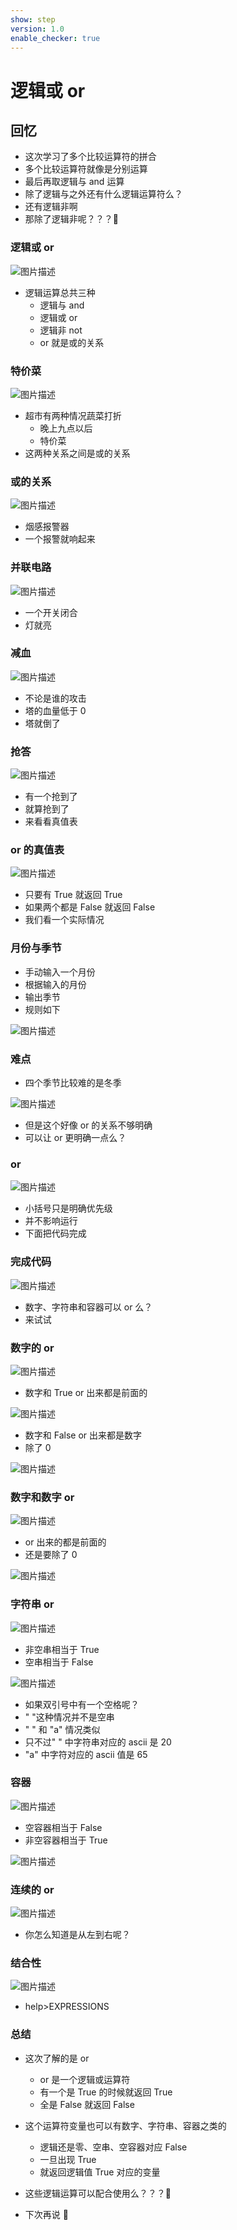 ```yaml
---
show: step
version: 1.0
enable_checker: true
---
```


# 逻辑或 or

## 回忆

- 这次学习了多个比较运算符的拼合
- 多个比较运算符就像是分别运算
- 最后再取逻辑与 and 运算
- 除了逻辑与之外还有什么逻辑运算符么？
- 还有逻辑非啊
- 那除了逻辑非呢？？？🤔

### 逻辑或 or

![图片描述](https://doc.shiyanlou.com/courses/uid1190679-20210920-1632140068580)

- 逻辑运算总共三种
  - 逻辑与 and
  - 逻辑或 or
  - 逻辑非 not
  - or 就是或的关系

### 特价菜

![图片描述](https://doc.shiyanlou.com/courses/uid1190679-20210925-1632559905808)

- 超市有两种情况蔬菜打折
  - 晚上九点以后
  - 特价菜
- 这两种关系之间是或的关系

### 或的关系

![图片描述](https://doc.shiyanlou.com/courses/uid1190679-20210925-1632560164735)

- 烟感报警器
- 一个报警就响起来

### 并联电路

![图片描述](https://doc.shiyanlou.com/courses/uid1190679-20210925-1632560207855)

- 一个开关闭合
- 灯就亮

### 减血

![图片描述](https://doc.shiyanlou.com/courses/uid1190679-20210925-1632560236352)

- 不论是谁的攻击
- 塔的血量低于 0
- 塔就倒了

### 抢答

![图片描述](https://doc.shiyanlou.com/courses/uid1190679-20210925-1632560379119)

- 有一个抢到了
- 就算抢到了
- 来看看真值表

### or 的真值表

![图片描述](https://doc.shiyanlou.com/courses/uid1190679-20210920-1632140176799)

- 只要有 True 就返回 True
- 如果两个都是 False 就返回 False
- 我们看一个实际情况

### 月份与季节

- 手动输入一个月份
- 根据输入的月份
- 输出季节
- 规则如下

![图片描述](https://doc.shiyanlou.com/courses/uid1190679-20210925-1632544588568)

### 难点

- 四个季节比较难的是冬季

![图片描述](https://doc.shiyanlou.com/courses/uid1190679-20210925-1632544680206)

- 但是这个好像 or 的关系不够明确
- 可以让 or 更明确一点么？

### or

![图片描述](https://doc.shiyanlou.com/courses/uid1190679-20210925-1632544692662)

- 小括号只是明确优先级
- 并不影响运行
- 下面把代码完成

### 完成代码

![图片描述](https://doc.shiyanlou.com/courses/uid1190679-20210925-1632544892479)

- 数字、字符串和容器可以 or 么？
- 来试试

### 数字的 or

![图片描述](https://doc.shiyanlou.com/courses/uid1190679-20210925-1632560756794)

- 数字和 True or 出来都是前面的

![图片描述](https://doc.shiyanlou.com/courses/uid1190679-20210925-1632560698242)

- 数字和 False or 出来都是数字
- 除了 0

![图片描述](https://doc.shiyanlou.com/courses/uid1190679-20210925-1632560843901)

### 数字和数字 or

![图片描述](https://doc.shiyanlou.com/courses/uid1190679-20210925-1632560858307)

- or 出来的都是前面的
- 还是要除了 0

![图片描述](https://doc.shiyanlou.com/courses/uid1190679-20210925-1632560895576)

### 字符串 or

![图片描述](https://doc.shiyanlou.com/courses/uid1190679-20210925-1632560997182)

- 非空串相当于 True
- 空串相当于 False

![图片描述](https://doc.shiyanlou.com/courses/uid1190679-20210925-1632566147832)

- 如果双引号中有一个空格呢？
- " "这种情况并不是空串
- " " 和 "a" 情况类似
- 只不过" " 中字符串对应的 ascii 是 20
- "a" 中字符对应的 ascii 值是 65

### 容器

![图片描述](https://doc.shiyanlou.com/courses/uid1190679-20210925-1632561133090)

- 空容器相当于 False
- 非空容器相当于 True

![图片描述](https://doc.shiyanlou.com/courses/uid1190679-20210925-1632561170256)

### 连续的 or

![图片描述](https://doc.shiyanlou.com/courses/uid1190679-20210925-1632565933694)

- 你怎么知道是从左到右呢？

### 结合性

![图片描述](https://doc.shiyanlou.com/courses/uid1190679-20210925-1632566190277)

- help>EXPRESSIONS

### 总结

- 这次了解的是 or
	- or 是一个逻辑或运算符
	- 有一个是 True 的时候就返回 True
	- 全是 False 就返回 False
- 这个运算符变量也可以有数字、字符串、容器之类的
	- 逻辑还是零、空串、空容器对应 False
	- 一旦出现 True
	- 就返回逻辑值 True 对应的变量


- 这些逻辑运算可以配合使用么？？？🤔
- 下次再说 👋
